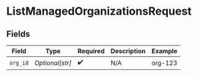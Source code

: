 # ListManagedOrganizationsRequest


## Fields

| Field              | Type               | Required           | Description        | Example            |
| ------------------ | ------------------ | ------------------ | ------------------ | ------------------ |
| `org_id`           | *Optional[str]*    | :heavy_check_mark: | N/A                | org-123            |